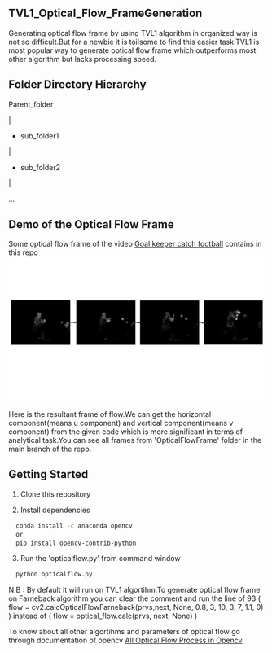 ## TVL1_Optical_Flow_FrameGeneration
Generating optical flow frame by using TVL1 algorithm in organized way is not so difficult.But for a newbie it is toilsome to find this easier task.TVL1 is most popular way to generate optical flow frame which outperforms most other algorithm but lacks processing speed.


## Folder Directory Hierarchy

Parent_folder

|

+ sub_folder1

|

+ sub_folder2

|

...


## Demo of the Optical Flow Frame 

Some optical flow frame of the video [Goal keeper catch football](Torwarttraining_2_(_sterreich)_catch_f_cm_np1_ba_goo_0.avi) contains in this repo
![Flow_Frame](Presentation1.jpg)

Here is the resultant frame of flow.We can get the horizontal component(means u component) and vertical component(means v component) from the given code which is more significant in terms of analytical task.You can see all frames from 'OpticalFlowFrame' folder in the main branch of the repo.

## Getting Started
1. Clone this repository

2. Install dependencies
 ```bash
   conda install -c anaconda opencv
   or
   pip install opencv-contrib-python 
 ```
3. Run the 'opticalflow.py' from command window
 ```bash
   python opticalflow.py
   ```

N.B : By default it will run on TVL1 algortihm.To generate optical flow frame on Farneback algorithm you can clear the comment and run the line of 93 ( flow = cv2.calcOpticalFlowFarneback(prvs,next, None, 0.8, 3, 10, 3, 7, 1.1, 0)
) instead of ( flow = optical_flow.calc(prvs, next, None) )

To know about all other algortihms and parameters of optical flow go through documentation of opencv [All Optical Flow Process in Opencv](https://docs.opencv.org/3.4/dc/d6b/group__video__track.html#ga5d10ebbd59fe09c5f650289ec0ece5af)
